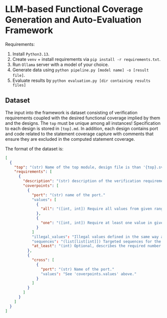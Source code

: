 # LLM-based Functional Coverage Generation and Auto-Evaluation Framework
Requirements:
 1. Install `Python3.13`.
 1. Create `venv` + install requirements via `pip install -r requirements.txt`.
 1. Run `Ollama` server with a model of your choice.
 1. Generate data using `python pipeline.py [model name] -o [result file]`.
 1. Evaluate results by `python evaluation.py [dir containing results files]`

## Dataset
The input into the framework is dataset consisting of verification
requirements coupled with the desired functional coverage implied by
them and the designs. The `top` must be unique among all instances!
Specification to each design is stored in `[top].md`. In addition, each
design contains port and code related to the statement coverage capture
with comments that ensure they are excluded in the computed statement
coverage.

The format of the dataset is:
```json
[
  {
    "top": "(str) Name of the top module, design file is than '{top}.sv'",
    "requirements": [
      {
        "description": "(str) description of the verification requirement",
        "coverpoints": [
          {
            "port": "(str) name of the port."
            "values": [
              {
                "all": "([int, int]) Require all values from given range."
              },
              {
                "one": "([int, int]) Require at least one value in given range."
              }
            ]
            "illegal_values": "Illegal values defined in the same way as 'values'."
            "sequences": "(list[list[int]]) Targeted sequences for the port.",
            "at_least": "(int) Optional, describes the required number of hits."
          },
          {
            "cross": [
              {
                "port": "(str) Name of the port."
                "values": "See 'coverpoints.values' above."
              }
            ]
          }
        ]
      }
    ]
  }
]
```
